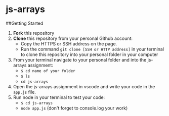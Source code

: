 # js-arrays

##Getting Started
1. **Fork** this repository
2. **Clone** this repository from your personal Github account:
    - Copy the HTTPS or SSH address on the page.
    - Run the command `git clone [SSH or HTTP address]` in your terminal to clone this repository into your personal folder in  your computer 
3. From your terminal navigate to your personal folder and into the js-arrays assignment:
    - `$ cd name of your folder`
    - `$ ls` 
    - `cd js-arrays`
4. Open the js-arrays assignment in vscode and write your code in the `app.js` file.
5. Run node in your terminal to test your code:
   - `$ cd js-arrays`
   - `node app.js` (don't forget to console.log your work)

